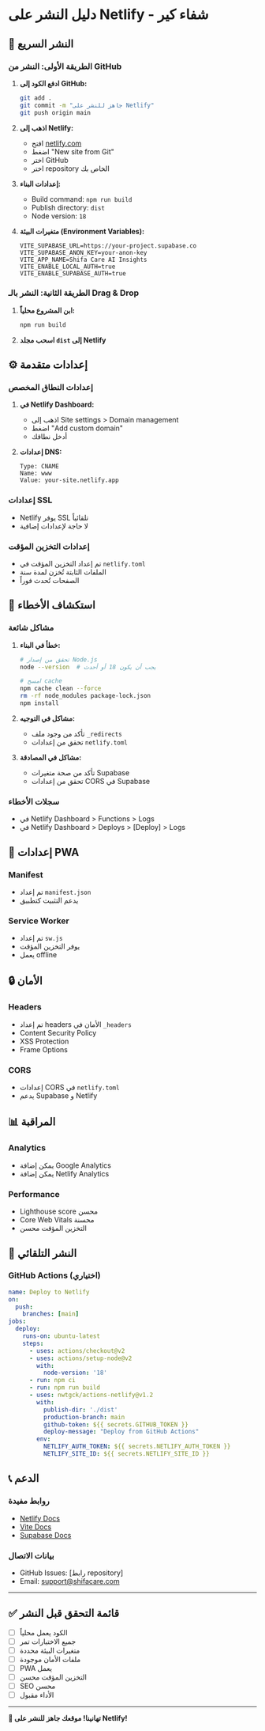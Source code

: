# دليل النشر على Netlify - شفاء كير

## 🚀 النشر السريع

### الطريقة الأولى: النشر من GitHub

1. **ادفع الكود إلى GitHub:**
   ```bash
   git add .
   git commit -m "جاهز للنشر على Netlify"
   git push origin main
   ```

2. **اذهب إلى Netlify:**
   - افتح [netlify.com](https://netlify.com)
   - اضغط "New site from Git"
   - اختر GitHub
   - اختر repository الخاص بك

3. **إعدادات البناء:**
   - Build command: `npm run build`
   - Publish directory: `dist`
   - Node version: `18`

4. **متغيرات البيئة (Environment Variables):**
   ```
   VITE_SUPABASE_URL=https://your-project.supabase.co
   VITE_SUPABASE_ANON_KEY=your-anon-key
   VITE_APP_NAME=Shifa Care AI Insights
   VITE_ENABLE_LOCAL_AUTH=true
   VITE_ENABLE_SUPABASE_AUTH=true
   ```

### الطريقة الثانية: النشر بالـ Drag & Drop

1. **ابن المشروع محلياً:**
   ```bash
   npm run build
   ```

2. **اسحب مجلد `dist` إلى Netlify**

## ⚙️ إعدادات متقدمة

### إعدادات النطاق المخصص

1. **في Netlify Dashboard:**
   - اذهب إلى Site settings > Domain management
   - اضغط "Add custom domain"
   - أدخل نطاقك

2. **إعدادات DNS:**
   ```
   Type: CNAME
   Name: www
   Value: your-site.netlify.app
   ```

### إعدادات SSL

- Netlify يوفر SSL تلقائياً
- لا حاجة لإعدادات إضافية

### إعدادات التخزين المؤقت

- تم إعداد التخزين المؤقت في `netlify.toml`
- الملفات الثابتة تُخزن لمدة سنة
- الصفحات تُحدث فوراً

## 🔧 استكشاف الأخطاء

### مشاكل شائعة

1. **خطأ في البناء:**
   ```bash
   # تحقق من إصدار Node.js
   node --version  # يجب أن يكون 18 أو أحدث
   
   # امسح cache
   npm cache clean --force
   rm -rf node_modules package-lock.json
   npm install
   ```

2. **مشاكل في التوجيه:**
   - تأكد من وجود ملف `_redirects`
   - تحقق من إعدادات `netlify.toml`

3. **مشاكل في المصادقة:**
   - تأكد من صحة متغيرات Supabase
   - تحقق من إعدادات CORS في Supabase

### سجلات الأخطاء

- في Netlify Dashboard > Functions > Logs
- في Netlify Dashboard > Deploys > [Deploy] > Logs

## 📱 إعدادات PWA

### Manifest
- تم إعداد `manifest.json`
- يدعم التثبيت كتطبيق

### Service Worker
- تم إعداد `sw.js`
- يوفر التخزين المؤقت
- يعمل offline

## 🔒 الأمان

### Headers
- تم إعداد headers الأمان في `_headers`
- Content Security Policy
- XSS Protection
- Frame Options

### CORS
- إعدادات CORS في `netlify.toml`
- يدعم Supabase و Netlify

## 📊 المراقبة

### Analytics
- يمكن إضافة Google Analytics
- يمكن إضافة Netlify Analytics

### Performance
- Lighthouse score محسن
- Core Web Vitals محسنة
- التخزين المؤقت محسن

## 🚀 النشر التلقائي

### GitHub Actions (اختياري)

```yaml
name: Deploy to Netlify
on:
  push:
    branches: [main]
jobs:
  deploy:
    runs-on: ubuntu-latest
    steps:
      - uses: actions/checkout@v2
      - uses: actions/setup-node@v2
        with:
          node-version: '18'
      - run: npm ci
      - run: npm run build
      - uses: nwtgck/actions-netlify@v1.2
        with:
          publish-dir: './dist'
          production-branch: main
          github-token: ${{ secrets.GITHUB_TOKEN }}
          deploy-message: "Deploy from GitHub Actions"
        env:
          NETLIFY_AUTH_TOKEN: ${{ secrets.NETLIFY_AUTH_TOKEN }}
          NETLIFY_SITE_ID: ${{ secrets.NETLIFY_SITE_ID }}
```

## 📞 الدعم

### روابط مفيدة
- [Netlify Docs](https://docs.netlify.com/)
- [Vite Docs](https://vitejs.dev/)
- [Supabase Docs](https://supabase.com/docs)

### بيانات الاتصال
- GitHub Issues: [رابط repository]
- Email: support@shifacare.com

---

## ✅ قائمة التحقق قبل النشر

- [ ] الكود يعمل محلياً
- [ ] جميع الاختبارات تمر
- [ ] متغيرات البيئة محددة
- [ ] ملفات الأمان موجودة
- [ ] PWA يعمل
- [ ] التخزين المؤقت محسن
- [ ] SEO محسن
- [ ] الأداء مقبول

---

**🎉 تهانينا! موقعك جاهز للنشر على Netlify!** 
